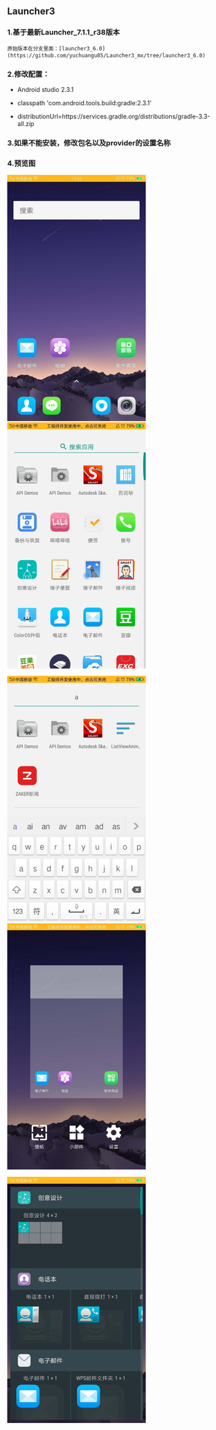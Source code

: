 ## Launcher3

### 1.基于最新Launcher_7.1.1_r38版本

    原始版本在分支里面：[launcher3_6.0](https://github.com/yuchuangu85/Launcher3_mx/tree/launcher3_6.0)

### 2.修改配置：

* Android studio 2.3.1

* classpath 'com.android.tools.build:gradle:2.3.1'

* distributionUrl=https\://services.gradle.org/distributions/gradle-3.3-all.zip

### 3.如果不能安装，修改包名以及provider的设置名称

### 4.预览图

<img width="320" src="/art/launcher1.jpg"/>    <img width="320" src="/art/launcher2.jpg"/>

<img width="320" src="/art/launcher3.jpg"/>    <img width="320" src="/art/launcher4.jpg"/>

<img width="320" src="/art/launcher5.jpg"/>


